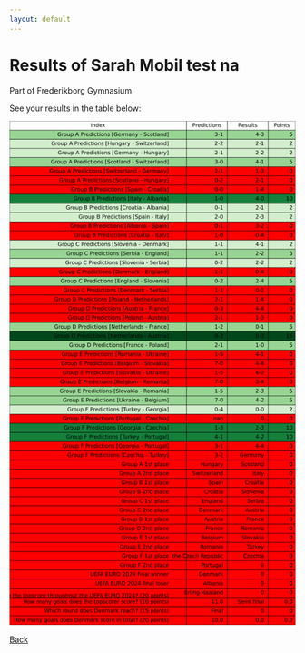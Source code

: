 ```yaml
---
layout: default
---
```


# Results of Sarah Mobil test na 
    
Part of Frederikborg Gymnasium
    
See your results in the table below:
    
![Sarah Mobil test na](./user_plots/Sarah_Mobil_test_na.svg?raw=true)

[Back](https://christianbanggribsvad.github.io/em_spillet.github.io/)